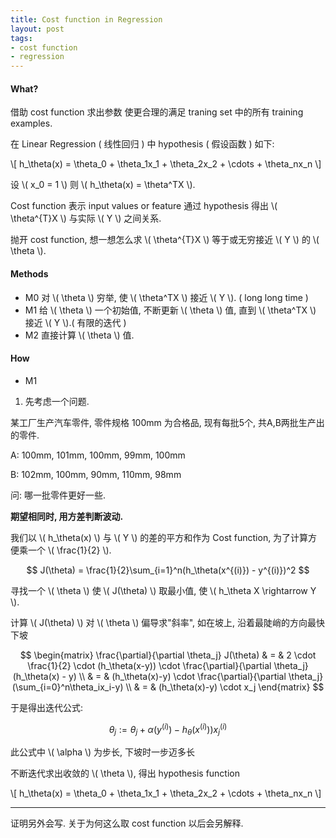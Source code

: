 ```yaml
---
title: Cost function in Regression
layout: post
tags:
- cost function
- regression
---
```


#### What?

借助 cost function 求出参数  使更合理的满足 traning set 中的所有 training examples.

在 Linear Regression ( 线性回归 ) 中 hypothesis ( 假设函数 ) 如下:

\\[ h_\theta(x) = \theta_0 + \theta_1x_1 + \theta_2x_2 + \cdots + \theta_nx_n \\]

设 \\( x_0 = 1 \\) 则 \\( h_\theta(x) = \theta^TX \\).

Cost function 表示 input values or feature 通过 hypothesis 得出 \\( \theta^{T}X \\) 与实际 \\( Y \\) 之间关系.

抛开 cost function, 想一想怎么求 \\( \theta^{T}X \\) 等于或无穷接近 \\( Y \\) 的 \\( \theta \\).

#### Methods

  * M0  对 \\( \theta \\) 穷举, 使 \\( \theta^TX \\) 接近 \\( Y \\). ( long long time )
  * M1  给 \\( \theta \\) 一个初始值, 不断更新 \\( \theta \\) 值, 直到 \\( \theta^TX \\) 接近 \\( Y \\).( 有限的迭代 )
  * M2  直接计算 \\( \theta \\) 值.

#### How

  * M1

1. 先考虑一个问题.

某工厂生产汽车零件, 零件规格 100mm 为合格品, 现有每批5个, 共A,B两批生产出的零件.

A: 100mm, 101mm, 100mm, 99mm, 100mm

B: 102mm, 100mm, 90mm, 110mm, 98mm

问: 哪一批零件更好一些.

**期望相同时, 用方差判断波动.**

我们以 \\( h_\theta(x) \\) 与 \\( Y \\) 的差的平方和作为 Cost function, 为了计算方便乘一个 \\( \frac{1}{2} \\).

$$ J(\theta) = \frac{1}{2}\sum_{i=1}^n(h_\theta(x^{(i)}) - y^{(i)})^2 $$

寻找一个 \\( \theta \\) 使 \\( J(\theta) \\) 取最小值, 使 \\( h_\theta X \rightarrow Y \\).

计算 \\( J(\theta) \\) 对 \\( \theta \\) 偏导求"斜率", 如在坡上, 沿着最陡峭的方向最快下坡

$$ \begin{matrix}
\frac{\partial}{\partial \theta_j} J(\theta) & = & 2 \cdot \frac{1}{2} \cdot (h_\theta(x-y)) \cdot \frac{\partial}{\partial \theta_j}(h_\theta(x) - y) \\
 & = & (h_\theta(x)-y) \cdot \frac{\partial}{\partial \theta_j}(\sum_{i=0}^n\theta_ix_i-y) \\
 & = & (h_\theta(x)-y) \cdot x_j
\end{matrix} $$

于是得出迭代公式:

$$ \theta_j := \theta_j + \alpha (y^{(i)}) - h_\theta(x^{(i)})) x_j^{(i)} $$

此公式中 \\( \alpha \\) 为步长, 下坡时一步迈多长

不断迭代求出收敛的 \\( \theta \\), 得出 hypothesis function

\\[ h_\theta(x) = \theta_0 + \theta_1x_1 + \theta_2x_2 + \cdots + \theta_nx_n \\]



----

证明另外会写. 关于为何这么取 cost function 以后会另解释.
